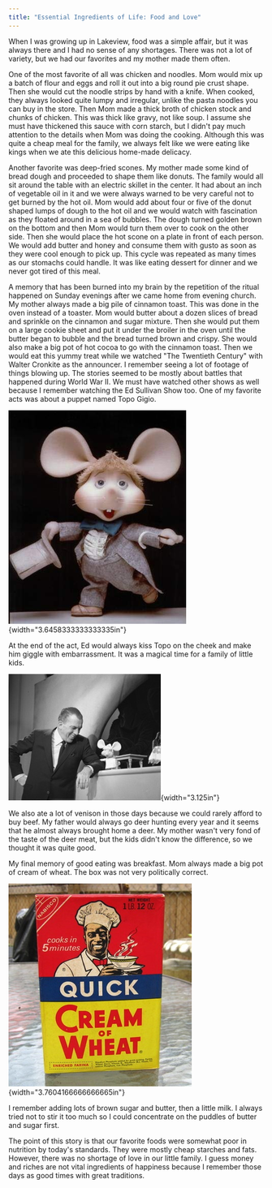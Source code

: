 ```yaml
---
title: "Essential Ingredients of Life: Food and Love"
---
```


When I was growing up in Lakeview, food was a simple affair, but it was
always there and I had no sense of any shortages. There was not a lot of
variety, but we had our favorites and my mother made them often.

One of the most favorite of all was chicken and noodles. Mom would mix
up a batch of flour and eggs and roll it out into a big round pie crust
shape. Then she would cut the noodle strips by hand with a knife. When
cooked, they always looked quite lumpy and irregular, unlike the pasta
noodles you can buy in the store. Then Mom made a thick broth of chicken
stock and chunks of chicken. This was thick like gravy, not like soup. I
assume she must have thickened this sauce with corn starch, but I didn't
pay much attention to the details when Mom was doing the cooking.
Although this was quite a cheap meal for the family, we always felt like
we were eating like kings when we ate this delicious home-made
delicacy.

Another favorite was deep-fried scones. My mother made some kind of
bread dough and proceeded to shape them like donuts. The family would
all sit around the table with an electric skillet in the center. It had
about an inch of vegetable oil in it and we were always warned to be
very careful not to get burned by the hot oil. Mom would add about four
or five of the donut shaped lumps of dough to the hot oil and we would
watch with fascination as they floated around in a sea of bubbles. The
dough turned golden brown on the bottom and then Mom would turn them
over to cook on the other side. Then she would place the hot scone on a
plate in front of each person. We would add butter and honey and consume
them with gusto as soon as they were cool enough to pick up. This cycle
was repeated as many times as our stomachs could handle. It was like
eating dessert for dinner and we never got tired of this meal.

A memory that has been burned into my brain by the repetition of the
ritual happened on Sunday evenings after we came home from evening
church. My mother always made a big pile of cinnamon toast. This was
done in the oven instead of a toaster. Mom would butter about a dozen
slices of bread and sprinkle on the cinnamon and sugar mixture. Then she
would put them on a large cookie sheet and put it under the broiler in
the oven until the butter began to bubble and the bread turned brown and
crispy. She would also make a big pot of hot cocoa to go with the
cinnamon toast. Then we would eat this yummy treat while we watched "The
Twentieth Century" with Walter Cronkite as the announcer. I remember
seeing a lot of footage of things blowing up. The stories seemed to be
mostly about battles that happened during World War II. We must have
watched other shows as well because I remember watching the Ed Sullivan
Show too. One of my favorite acts was about a puppet named Topo Gigio.

![](md/05_Essential_Ingredients_of_Life_Food_and_Love-media/media/image1.jpeg){width="3.6458333333333335in"}

At the end of the act, Ed would always kiss Topo on the cheek and make
him giggle with embarrassment. It was a magical time for a family of
little kids.

![](md/05_Essential_Ingredients_of_Life_Food_and_Love-media/media/image2.jpeg){width="3.125in"}

We also ate a lot of venison in those days because we could rarely
afford to buy beef. My father would always go deer hunting every year
and it seems that he almost always brought home a deer. My mother wasn't
very fond of the taste of the deer meat, but the kids didn't know the
difference, so we thought it was quite good.

My final memory of good eating was breakfast. Mom always made a big pot
of cream of wheat. The box was not very politically correct.

![](md/05_Essential_Ingredients_of_Life_Food_and_Love-media/media/image3.jpeg){width="3.7604166666666665in"}

I remember adding lots of brown sugar and butter, then a little milk. I
always tried not to stir it too much so I could concentrate on the
puddles of butter and sugar first.

The point of this story is that our favorite foods were somewhat poor in
nutrition by today's standards. They were mostly cheap starches and
fats. However, there was no shortage of love in our little family. I
guess money and riches are not vital ingredients of happiness because I
remember those days as good times with great traditions.
